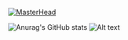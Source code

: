 [![MasterHead](https://blogger.googleusercontent.com/img/b/R29vZ2xl/AVvXsEjS04spshsMRYurJy-GpX-g6IE8IyJioEKfrOpRVgA1Fz23glQLw7OOrDLzWJZtsYjiZRvqFehAbreHNtbqAorkxUpbqIqTbEF47oMy7kY6q8a5e-iXtHYhQL4jj0Q3Gth5FyetJkBJ4gnm/w2560-h1080-c/sekiro-shadows-die-twice-uhdpaper.com-4K-53.jpg)](https://github.com/KaneeLucas)






![Anurag's GitHub stats](https://github-readme-stats.vercel.app/api?username=KaneeLucas&show_icons=true&theme=dracula)        ![Alt text](https://spotify-recently-played-readme.vercel.app/api?user=31wvn4qpbdlceto55vyvdkcbgtj4)

